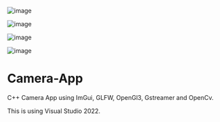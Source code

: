 
![image](https://github.com/Walmy20/Camera-App/assets/74880546/2d009c31-41c8-4217-8de2-04ab2a564670)

![image](https://github.com/Walmy20/Camera-App/assets/74880546/27cc55da-bcd5-45d7-a4b0-61499b9b8d11)

![image](https://github.com/Walmy20/Camera-App/assets/74880546/2d12b74f-e3de-4ac4-a49e-1c2d745173c4)

![image](https://github.com/Walmy20/Camera-App/assets/74880546/1be6fa54-1fb2-4e8a-85b7-662de718c8d9)


# Camera-App
C++ Camera App using ImGui, GLFW, OpenGl3, Gstreamer and OpenCv.

This is using Visual Studio 2022.
